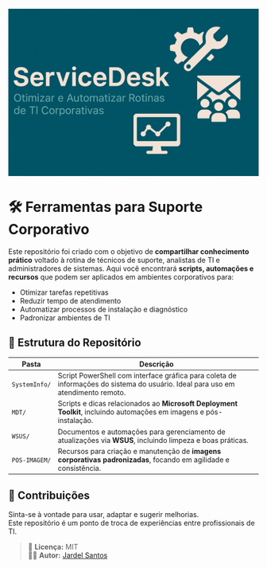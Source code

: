 ![Banner do Projeto](./assets/banner-servicedesk.png)

# 🛠️ Ferramentas para Suporte Corporativo

Este repositório foi criado com o objetivo de **compartilhar conhecimento prático** voltado à rotina de técnicos de suporte, analistas de TI e administradores de sistemas. Aqui você encontrará **scripts, automações e recursos** que podem ser aplicados em ambientes corporativos para:

- Otimizar tarefas repetitivas
- Reduzir tempo de atendimento
- Automatizar processos de instalação e diagnóstico
- Padronizar ambientes de TI

## 📂 Estrutura do Repositório

| Pasta            | Descrição                                                                 |
|------------------|---------------------------------------------------------------------------|
| `SystemInfo/`    | Script PowerShell com interface gráfica para coleta de informações do sistema do usuário. Ideal para uso em atendimento remoto. |
| `MDT/`           | Scripts e dicas relacionados ao **Microsoft Deployment Toolkit**, incluindo automações em imagens e pós-instalação. |
| `WSUS/`          | Documentos e automações para gerenciamento de atualizações via **WSUS**, incluindo limpeza e boas práticas. |
| `POS-IMAGEM/`    | Recursos para criação e manutenção de **imagens corporativas padronizadas**, focando em agilidade e consistência. |

## 🤝 Contribuições

Sinta-se à vontade para usar, adaptar e sugerir melhorias.  
Este repositório é um ponto de troca de experiências entre profissionais de TI.

> 💼 **Licença:** MIT  
> 🙋‍♂️ **Autor:** [Jardel Santos](https://www.linkedin.com/in/jardel-santos-2012)

